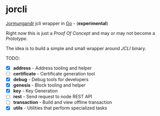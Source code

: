 # jorcli
[Jormungandr](https://github.com/input-output-hk/jormungandr) jcli wrapper in [Go](https://golang.org/) - (**experimental**)

Right now this is just a *Proof Of Concept* and may or may not become a *Prototype*.

The idea is to build a simple and small wrapper around *JCLI* binary.

TODO:
- [x] **address** - Address tooling and helper
- [ ] **certificate** - Certificate generation tool
- [x] **debug** - Debug tools for developers
- [x] **genesis** - Block tooling and helper
- [x] **key** - Key Generation
- [ ] **rest** - Send request to node REST API
- [ ] **transaction** - Build and view offline transaction
- [x] **utils** - Utilities that perform specialized tasks
